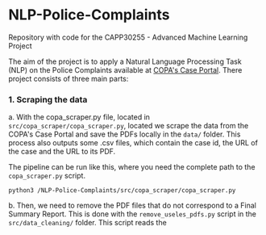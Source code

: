 # NLP-Police-Complaints

Repository with code for the CAPP30255 - Advanced Machine Learning Project

The aim of the project is to apply a Natural Language Processing Task (NLP) on the Police Complaints available at [COPA's Case Portal](https://www.chicagocopa.org/data-cases/case-portal/). There project consists of three main parts:

### 1. Scraping the data

a. With the copa_scraper.py file, located in `src/copa_scraper/copa_scraper.py`, located we scrape the data from the COPA's Case Portal and save the PDFs locally in the `data/` folder. This process also outputs some .csv files, which contain the case id, the URL of the case and the URL to its PDF.

The pipeline can be run like this, where you need the complete path to the `copa_scraper.py` script.

```python3 /NLP-Police-Complaints/src/copa_scraper/copa_scraper.py```

b. Then, we need to remove the PDF files that do not correspond to a Final Summary Report. This is done with the `remove_useles_pdfs.py` script in the `src/data_cleaning/` folder. This script reads the 



